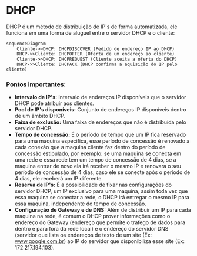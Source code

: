 # DHCP

DHCP é um método de distribuição de IP's de forma automatizada, ele funciona em uma forma de aluguel entre o servidor DHCP e o cliente:

```mermaid
sequenceDiagram
    Cliente->>DHCP: DHCPDISCOVER (Pedido de endereço IP ao DHCP)
    DHCP->>Cliente: DHCPOFFER (Oferta de um endereço ao cliente)
    Cliente->>DHCP: DHCPREQUEST (Cliente aceita a oferta do DHCP)
    DHCP->>Cliente: DHCPACK (DHCP confirma a aquisição do IP pelo cliente)
```
### Pontos importantes:

- **Intervalo de IP's:** Intervalo de endereços IP disponíveis que o servidor DHCP pode atribuir aos clientes.
- **Pool de IP's disponíveis:** Conjunto de endereços IP disponíveis dentro de um âmbito DHCP.
- **Faixa de exclusão:** Uma faixa de endereços que não é distribuída pelo servidor DHCP.
- **Tempo de concessão:** É o período de tempo que um IP fica reservado para uma maquina especifica, esse período de concessão é renovado a cada conexão que a maquina cliente faz dentro do período de concessão estipulado, por exemplo: se uma maquina se conecta em uma rede e essa rede tem um tempo de concessão de 4 dias, se a maquina entrar de novo ela irá receber o mesmo IP e renovara o seu período de concessão de 4 dias, caso ele se conecte após o período de 4 dias, ele receberá um IP diferente.
- **Reserva de IP's:** É a possibilidade de fixar nas configurações do servidor DHCP, um IP exclusivo para uma maquina, assim toda vez que essa maquina se conectar a rede, o DHCP irá entregar o mesmo IP para essa maquina, independente do tempo de concessão.
- **Configuração de Gateway e de DNS:** Além de distribuir um IP para cada maquina na rede, é comum o DHCP prover informações como o endereço do Gateway (endereço que permite o trafego de dados para dentro e para fora da rede local) e o endereço do servidor DNS (servidor que lista os endereços de texto de um site (Ex: www.google.com.br) ao IP do servidor que disponibiliza esse site (Ex: 172.217.194.103).
